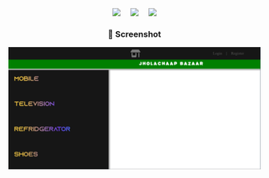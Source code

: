 <div align = "center">
<img src="https://forthebadge.com/images/badges/validated-html5.svg"> &nbsp;&nbsp;&nbsp;
<img src="https://forthebadge.com/images/badges/uses-css.svg"> &nbsp;&nbsp;&nbsp;
<img src="https://forthebadge.com/images/badges/made-with-java.svg">
<h3>📌 Screenshot </h3>
<img src="ss.png">
</div>